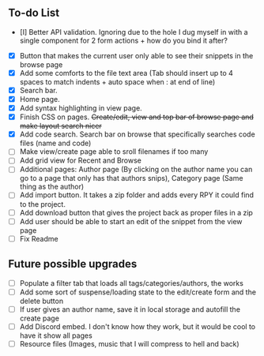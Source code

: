 ## To-do List
- [I] Better API validation. Ignoring due to the hole I dug myself in with a single component for 2 form actions + how do you bind it after?
- [X] Button that makes the current user only able to see their snippets in the browse page
- [X] Add some comforts to the file text area (Tab should insert up to 4 spaces to match indents + auto space when : at end of line)
- [X] Search bar.
- [X] Home page.
- [X] Add syntax highlighting in view page.
- [X] Finish CSS on pages. ~~Create/edit, view and top bar of browse page and make layout search nicer~~
- [X] Add code search. Search bar on browse that specifically searches code files (name and code)
- [ ] Make view/create page able to sroll filenames if too many
- [ ] Add grid view for Recent and Browse
- [ ] Additional pages: Author page (By clicking on the author name you can go to a page that only has that authors snips), Category page (Same thing as the author)
- [ ] Add import button. It takes a zip folder and adds every RPY it could find to the project.
- [ ] Add download button that gives the project back as proper files in a zip
- [ ] Add user should be able to start an edit of the snippet from the view page
- [ ] Fix Readme

## Future possible upgrades
- [ ] Populate a filter tab that loads all tags/categories/authors, the works
- [ ] Add some sort of suspense/loading state to the edit/create form and the delete button
- [ ] If user gives an author name, save it in local storage and autofill the create page
- [ ] Add Discord embed. I don't know how they work, but it would be cool to have it show all pages
- [ ] Resource files (Images, music that I will compress to hell and back)
